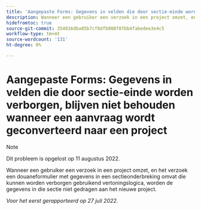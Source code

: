 ```yaml
---
title: 'Aangepaste Forms: Gegevens in velden die door sectie-einde worden verborgen, blijven niet behouden wanneer een aanvraag wordt geconverteerd naar een project.'
description: Wanneer een gebruiker een verzoek in een project omzet, en het verzoek een douaneformulier met gegevens in een sectieonderbreking omvat die kunnen worden verborgen gebruikend vertoningslogica, worden de gegevens in die sectie niet gedragen aan het nieuwe project.
hidefromtoc: true
source-git-commit: 354016dba85b7cf8dfb908f87bb4fabedee3e4c5
workflow-type: tm+mt
source-wordcount: '131'
ht-degree: 0%

---
```


# Aangepaste Forms: Gegevens in velden die door sectie-einde worden verborgen, blijven niet behouden wanneer een aanvraag wordt geconverteerd naar een project

>[!NOTE]
>
> Dit probleem is opgelost op 11 augustus 2022.

Wanneer een gebruiker een verzoek in een project omzet, en het verzoek een douaneformulier met gegevens in een sectieonderbreking omvat die kunnen worden verborgen gebruikend vertoningslogica, worden de gegevens in die sectie niet gedragen aan het nieuwe project.

_Voor het eerst gerapporteerd op 27 juli 2022._

